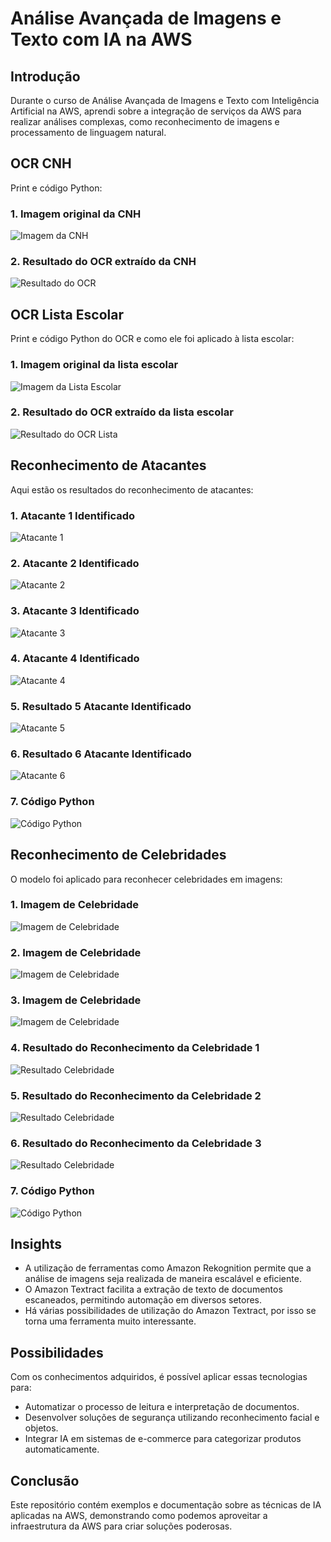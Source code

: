 # Análise Avançada de Imagens e Texto com IA na AWS

## Introdução
Durante o curso de Análise Avançada de Imagens e Texto com Inteligência Artificial na AWS, aprendi sobre a integração de serviços da AWS para realizar análises complexas, como reconhecimento de imagens e processamento de linguagem natural.

## OCR CNH
Print e código Python:

### 1. Imagem original da CNH
![Imagem da CNH](https://github.com/karinfaraujo/AWS-Textract/blob/main/cnh.png?raw=true)

### 2. Resultado do OCR extraído da CNH
![Resultado do OCR](ocr_cnh)

## OCR Lista Escolar
Print e código Python do OCR e como ele foi aplicado à lista escolar:

### 1. Imagem original da lista escolar
![Imagem da Lista Escolar](https://github.com/karinfaraujo/AWS-Textract/blob/main/lista-material-escolar.jpeg?raw=true)

### 2. Resultado do OCR extraído da lista escolar
![Resultado do OCR Lista](ocr_lista_escolar)

## Reconhecimento de Atacantes
Aqui estão os resultados do reconhecimento de atacantes:

### 1. Atacante 1 Identificado
![Atacante 1](https://github.com/karinfaraujo/AWS-Textract.Rekognition/blob/main/reconhecimento_atacantes/bale.jpg?raw=true)

### 2. Atacante 2 Identificado
![Atacante 2](https://github.com/karinfaraujo/AWS-Textract.Rekognition/blob/main/reconhecimento_atacantes/cr7.jpg?raw=true)

### 3. Atacante 3 Identificado
![Atacante 3](https://github.com/karinfaraujo/AWS-Textract.Rekognition/blob/main/reconhecimento_atacantes/messi.jpg?raw=true)

### 4. Atacante 4 Identificado
![Atacante 4](https://github.com/karinfaraujo/AWS-Textract.Rekognition/blob/main/reconhecimento_atacantes/neymar.jpg?raw=true)

### 5. Resultado 5 Atacante Identificado
![Atacante 5](https://github.com/karinfaraujo/AWS-Textract.Rekognition/blob/main/reconhecimento_atacantes/resultado_bbc.jpg?raw=true)

### 6. Resultado 6 Atacante Identificado
![Atacante 6](https://github.com/karinfaraujo/AWS-Textract.Rekognition/blob/main/reconhecimento_atacantes/resultado_msn.jpg?raw=true)

### 7. Código Python
![Código Python](https://github.com/karinfaraujo/AWS-Textract.Rekognition/blob/main/reconhecimento_atacantes/pythoncode)

## Reconhecimento de Celebridades
O modelo foi aplicado para reconhecer celebridades em imagens:

### 1. Imagem de Celebridade
![Imagem de Celebridade](https://github.com/karinfaraujo/AWS-Textract/blob/main/reconhecimento_celebridades/bbc.jpg?raw=true)

### 2. Imagem de Celebridade
![Imagem de Celebridade](https://github.com/karinfaraujo/AWS-Textract/blob/main/reconhecimento_celebridades/msn.jpg?raw=true)

### 3. Imagem de Celebridade
![Imagem de Celebridade](https://github.com/karinfaraujo/AWS-Textract/blob/main/reconhecimento_celebridades/neymar-torcedores.jpg?raw=true)

### 4. Resultado do Reconhecimento da Celebridade 1
![Resultado Celebridade](https://github.com/karinfaraujo/AWS-Textract/blob/main/reconhecimento_celebridades/bbc-resultado.jpg?raw=true)

### 5. Resultado do Reconhecimento da Celebridade 2
![Resultado Celebridade](https://github.com/karinfaraujo/AWS-Textract/blob/main/reconhecimento_celebridades/msn-resultado.jpg?raw=true)

### 6. Resultado do Reconhecimento da Celebridade 3
![Resultado Celebridade](https://github.com/karinfaraujo/AWS-Textract/blob/main/reconhecimento_celebridades/neymar-torcedores-resultado.jpg?raw=true)

### 7. Código Python
![Código Python]()

## Insights
- A utilização de ferramentas como Amazon Rekognition permite que a análise de imagens seja realizada de maneira escalável e eficiente.
- O Amazon Textract facilita a extração de texto de documentos escaneados, permitindo automação em diversos setores.
- Há várias possibilidades de utilização do Amazon Textract, por isso se torna uma ferramenta muito interessante. 

## Possibilidades
Com os conhecimentos adquiridos, é possível aplicar essas tecnologias para:
- Automatizar o processo de leitura e interpretação de documentos.
- Desenvolver soluções de segurança utilizando reconhecimento facial e objetos.
- Integrar IA em sistemas de e-commerce para categorizar produtos automaticamente.

## Conclusão
Este repositório contém exemplos e documentação sobre as técnicas de IA aplicadas na AWS, demonstrando como podemos aproveitar a infraestrutura da AWS para criar soluções poderosas.

